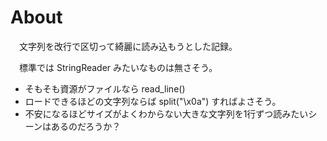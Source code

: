 # About

　文字列を改行で区切って綺麗に読み込もうとした記録。

　標準では StringReader みたいなものは無さそう。

* そもそも資源がファイルなら read_line()
* ロードできるほどの文字列ならば split("\x0a") すればよさそう。
* 不安になるほどサイズがよくわからない大きな文字列を1行ずつ読みたいシーンはあるのだろうか？
